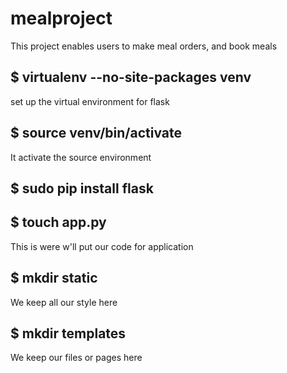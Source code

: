 # mealproject
This project enables users to make meal orders, and book meals
## $ virtualenv --no-site-packages venv
set up the virtual environment for flask

##  $ source venv/bin/activate
It activate the source environment
## $ sudo pip install flask
## $ touch app.py
This is were w'll put our code for application
## $ mkdir static
We keep all our style here
## $ mkdir templates
We keep our files or pages here



